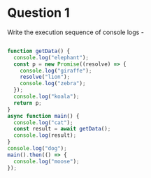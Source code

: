 # Question 1

Write the execution sequence of console logs - 

```js

function getData() {
  console.log("elephant");
  const p = new Promise((resolve) => {
    console.log("giraffe");
    resolve("lion");
    console.log("zebra");
  });
  console.log("koala");
  return p;
}
async function main() {
  console.log("cat");
  const result = await getData();
  console.log(result);
}
console.log("dog");
main().then(() => {
  console.log("moose");
});

```
